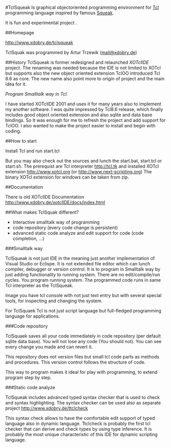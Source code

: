 #TclSqueak
Is graphical objectoriented programming environment for [Tcl](http://tcl.tk) programming language inspired by famous [Squeak](http://www.squeak.org).

It is fun and experimental project . 

##Homepage

http://www.xdobry.de/tclsqueak

TclSquak was programmed by Artur Trzewik (mail@xdobry.de)

##History
TclSqueak is former redesigned and relaunched *XOTclIDE* project. The renaming was needed because the IDE is not limited to XOTcl
but supports also the new object oriented extension TclOO introduced Tcl 8.6 as core.
The new name also point more to origin of project and the main idea for it.

*Program Smalltalk way in Tcl.*

I have started XOTclIDE 2001 and uses it for many years also to implement my another software. I was quite impressed
by Tcl8.6 release, which finally includes good object oriented extension and also sqlite and data base bindings.
So It was enough for me to refresh the project and add support for TclOO.
I also wanted to make the project easier to install and begin with coding.

##How to start

Install Tcl and run start.tcl

But you may also check out the sources and lunch the start.bat, start.tcl or start.sh.
The prerequist are Tcl interpreter http://tcl.tk and installed XOTcl extension http://www.xotcl.org (or http://www.next-scripting.org)
The binary XOTcl extension for windows can be taken from zip.

##Documentation

There is old XOTclIDE Documentation http://www.xdobry.de/xotclIDE/docs/index.html

##What makes TclSquak different?

* Interactive smalltalk way of programming
* code repository (every code change is persistent)
* advanced static code analyze and edit support for code (code completion, ...)

###Smalltalk way

TclSqueak is not just IDE in the meaning just another implementation of Visual Studio or Eclispe.
It is not extended file editor which can lunch compiler, debugger or version control.
It is to program in Smalltalk way by just adding functionality to running system.
There are no edit/compile/run cycles. You program running system. The programmed code runs in same
Tcl interpreter as the TclSqueak.

Image you have tcl console with not just text entry but with several special tools, for inspecting and changing
the system.

For TclSquaek Tcl is not just script language but full-fledged programming language for applications.

###Code repository

TclSquaek saves all your code immediately in code repository (per default sqlite data base). You will not lose
any code (You should not). You can see every change you made and can revert it.

This repository does not version files but small tcl code parts as methods and procedures.
This version control follows the structure of code.

This way to program makes it ideal for play with programming, to extend program step by step.

###Static code analyze

TclSqueak includes advanced typed syntax checker that is used to check and syntax highlighting.
The syntax checker can be used also as separate project http://www.xdobry.de/ttclcheck

This syntax check allows to have the comfortable edit support of typed language also in dynamic language.
Ttclcheck is probably the first tcl checker that can derive and check types by using type inference.
It is probably the most unique characteristic of this IDE for dynamic scripting language.
 
